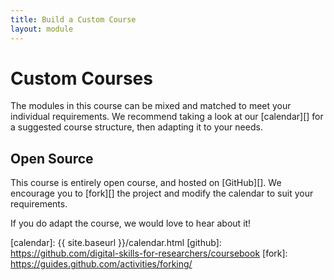 ```yaml
---
title: Build a Custom Course
layout: module
---
```


# Custom Courses

The modules in this course can be mixed and matched to meet your individual requirements. We recommend taking a look at our [calendar][] for a suggested course structure, then adapting it to your needs.




## Open Source

This course is entirely open course, and hosted on [GitHub][]. We encourage you to [fork][] the project and modify the calendar to suit your requirements.

If you do adapt the course, we would love to hear about it!





[calendar]: {{ site.baseurl }}/calendar.html
[github]: https://github.com/digital-skills-for-researchers/coursebook
[fork]: https://guides.github.com/activities/forking/